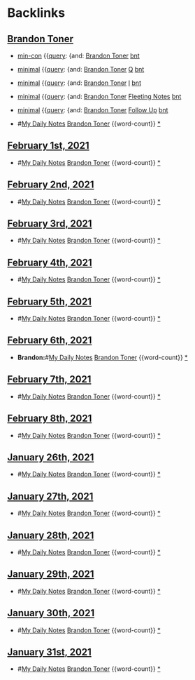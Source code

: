 
# Backlinks
## [Brandon Toner](<Brandon Toner.md>)
- [min-con](<min-con.md>) {{[query](<query.md>): {and: [Brandon Toner](<Brandon Toner.md>) [bnt](<bnt.md>)

- [minimal](<minimal.md>) {{[query](<query.md>): {and: [Brandon Toner](<Brandon Toner.md>) [Q](<Q.md>) [bnt](<bnt.md>)

- [minimal](<minimal.md>) {{[query](<query.md>): {and: [Brandon Toner](<Brandon Toner.md>) [I](<I.md>) [bnt](<bnt.md>)

- [minimal](<minimal.md>) {{[query](<query.md>): {and: [Brandon Toner](<Brandon Toner.md>) [Fleeting Notes](<Fleeting Notes.md>) [bnt](<bnt.md>)

- [minimal](<minimal.md>) {{[query](<query.md>): {and: [Brandon Toner](<Brandon Toner.md>) [Follow Up](<Follow Up.md>) [bnt](<bnt.md>)

- #[My Daily Notes](<My Daily Notes.md>) [Brandon Toner](<Brandon Toner.md>) {{word-count}} [*]([bnt](<bnt.md>))

## [February 1st, 2021](<February 1st, 2021.md>)
- #[My Daily Notes](<My Daily Notes.md>) [Brandon Toner](<Brandon Toner.md>) {{word-count}} [*]([bnt](<bnt.md>))

## [February 2nd, 2021](<February 2nd, 2021.md>)
- #[My Daily Notes](<My Daily Notes.md>) [Brandon Toner](<Brandon Toner.md>) {{word-count}} [*]([bnt](<bnt.md>))

## [February 3rd, 2021](<February 3rd, 2021.md>)
- #[My Daily Notes](<My Daily Notes.md>) [Brandon Toner](<Brandon Toner.md>) {{word-count}} [*]([bnt](<bnt.md>))

## [February 4th, 2021](<February 4th, 2021.md>)
- #[My Daily Notes](<My Daily Notes.md>) [Brandon Toner](<Brandon Toner.md>) {{word-count}} [*]([bnt](<bnt.md>))

## [February 5th, 2021](<February 5th, 2021.md>)
- #[My Daily Notes](<My Daily Notes.md>) [Brandon Toner](<Brandon Toner.md>) {{word-count}} [*]([bnt](<bnt.md>))

## [February 6th, 2021](<February 6th, 2021.md>)
- **Brandon:**#[My Daily Notes](<My Daily Notes.md>) [Brandon Toner](<Brandon Toner.md>) {{word-count}} [*]([bnt](<bnt.md>))

## [February 7th, 2021](<February 7th, 2021.md>)
- #[My Daily Notes](<My Daily Notes.md>) [Brandon Toner](<Brandon Toner.md>) {{word-count}} [*]([bnt](<bnt.md>))

## [February 8th, 2021](<February 8th, 2021.md>)
- #[My Daily Notes](<My Daily Notes.md>) [Brandon Toner](<Brandon Toner.md>) {{word-count}} [*]([bnt](<bnt.md>))

## [January 26th, 2021](<January 26th, 2021.md>)
- #[My Daily Notes](<My Daily Notes.md>) [Brandon Toner](<Brandon Toner.md>) {{word-count}} [*]([bnt](<bnt.md>))

## [January 27th, 2021](<January 27th, 2021.md>)
- #[My Daily Notes](<My Daily Notes.md>) [Brandon Toner](<Brandon Toner.md>) {{word-count}} [*]([bnt](<bnt.md>))

## [January 28th, 2021](<January 28th, 2021.md>)
- #[My Daily Notes](<My Daily Notes.md>) [Brandon Toner](<Brandon Toner.md>) {{word-count}} [*]([bnt](<bnt.md>))

## [January 29th, 2021](<January 29th, 2021.md>)
- #[My Daily Notes](<My Daily Notes.md>) [Brandon Toner](<Brandon Toner.md>) {{word-count}} [*]([bnt](<bnt.md>))

## [January 30th, 2021](<January 30th, 2021.md>)
- #[My Daily Notes](<My Daily Notes.md>) [Brandon Toner](<Brandon Toner.md>) {{word-count}} [*]([bnt](<bnt.md>))

## [January 31st, 2021](<January 31st, 2021.md>)
- #[My Daily Notes](<My Daily Notes.md>) [Brandon Toner](<Brandon Toner.md>) {{word-count}} [*]([bnt](<bnt.md>))

